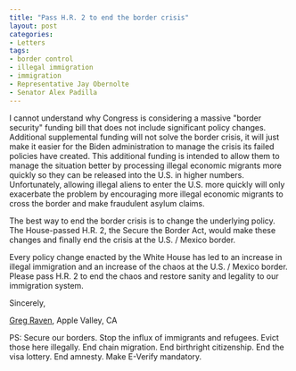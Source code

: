 ```yaml
---
title: "Pass H.R. 2 to end the border crisis"
layout: post
categories:
- Letters
tags:
- border control
- illegal immigration
- immigration
- Representative Jay Obernolte
- Senator Alex Padilla
---
```


I cannot understand why Congress is considering a massive "border security" funding bill that does not include significant policy changes. Additional supplemental funding will not solve the border crisis, it will just make it easier for the Biden administration to manage the crisis its failed policies have created. This additional funding is intended to allow them to manage the situation better by processing illegal economic migrants more quickly so they can be released into the U.S. in higher numbers. Unfortunately, allowing illegal aliens to enter the U.S. more quickly will only exacerbate the problem by encouraging more illegal economic migrants to cross the border and make fraudulent asylum claims.

The best way to end the border crisis is to change the underlying policy. The House-passed H.R. 2, the Secure the Border Act, would make these changes and finally end the crisis at the U.S. / Mexico border.

Every policy change enacted by the White House has led to an increase in illegal immigration and an increase of the chaos at the U.S. / Mexico border. Please pass H.R. 2 to end the chaos and restore sanity and legality to our immigration system.

Sincerely,

[Greg Raven](https://www.gregraven.org/), Apple Valley, CA

PS: Secure our borders. Stop the influx of immigrants and refugees. Evict those here illegally. End chain migration. End birthright citizenship. End the visa lottery. End amnesty. Make E-Verify mandatory.
